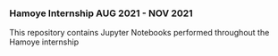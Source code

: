 ### Hamoye Internship AUG 2021 - NOV 2021
This repository contains Jupyter Notebooks performed throughout the Hamoye internship
